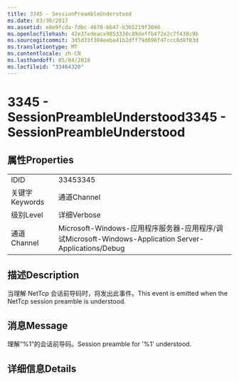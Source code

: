 ```yaml
---
title: 3345 - SessionPreambleUnderstood
ms.date: 03/30/2017
ms.assetid: e8e9fcda-7dbc-4670-bb47-b365219f3046
ms.openlocfilehash: 42e37edeace9853330c89deffb472e2c7f438c9b
ms.sourcegitcommit: 3d5d33f384eeba41b2dff79d096f47ccc8d8f03d
ms.translationtype: MT
ms.contentlocale: zh-CN
ms.lasthandoff: 05/04/2018
ms.locfileid: "33464320"
---
```

# <a name="3345---sessionpreambleunderstood"></a><span data-ttu-id="37784-102">3345 - SessionPreambleUnderstood</span><span class="sxs-lookup"><span data-stu-id="37784-102">3345 - SessionPreambleUnderstood</span></span>
## <a name="properties"></a><span data-ttu-id="37784-103">属性</span><span class="sxs-lookup"><span data-stu-id="37784-103">Properties</span></span>  
  
|||  
|-|-|  
|<span data-ttu-id="37784-104">ID</span><span class="sxs-lookup"><span data-stu-id="37784-104">ID</span></span>|<span data-ttu-id="37784-105">3345</span><span class="sxs-lookup"><span data-stu-id="37784-105">3345</span></span>|  
|<span data-ttu-id="37784-106">关键字</span><span class="sxs-lookup"><span data-stu-id="37784-106">Keywords</span></span>|<span data-ttu-id="37784-107">通道</span><span class="sxs-lookup"><span data-stu-id="37784-107">Channel</span></span>|  
|<span data-ttu-id="37784-108">级别</span><span class="sxs-lookup"><span data-stu-id="37784-108">Level</span></span>|<span data-ttu-id="37784-109">详细</span><span class="sxs-lookup"><span data-stu-id="37784-109">Verbose</span></span>|  
|<span data-ttu-id="37784-110">通道</span><span class="sxs-lookup"><span data-stu-id="37784-110">Channel</span></span>|<span data-ttu-id="37784-111">Microsoft-Windows-应用程序服务器-应用程序/调试</span><span class="sxs-lookup"><span data-stu-id="37784-111">Microsoft-Windows-Application Server-Applications/Debug</span></span>|  
  
## <a name="description"></a><span data-ttu-id="37784-112">描述</span><span class="sxs-lookup"><span data-stu-id="37784-112">Description</span></span>  
 <span data-ttu-id="37784-113">当理解 NetTcp 会话前导码时，将发出此事件。</span><span class="sxs-lookup"><span data-stu-id="37784-113">This event is emitted when the NetTcp session preamble is understood.</span></span>  
  
## <a name="message"></a><span data-ttu-id="37784-114">消息</span><span class="sxs-lookup"><span data-stu-id="37784-114">Message</span></span>  
 <span data-ttu-id="37784-115">理解“%1”的会话前导码。</span><span class="sxs-lookup"><span data-stu-id="37784-115">Session preamble for '%1' understood.</span></span>  
  
## <a name="details"></a><span data-ttu-id="37784-116">详细信息</span><span class="sxs-lookup"><span data-stu-id="37784-116">Details</span></span>
